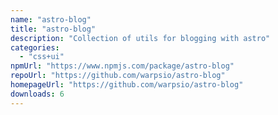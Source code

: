 ```yaml
---
name: "astro-blog"
title: "astro-blog"
description: "Collection of utils for blogging with astro"
categories:
  - "css+ui"
npmUrl: "https://www.npmjs.com/package/astro-blog"
repoUrl: "https://github.com/warpsio/astro-blog"
homepageUrl: "https://github.com/warpsio/astro-blog"
downloads: 6
---
```

